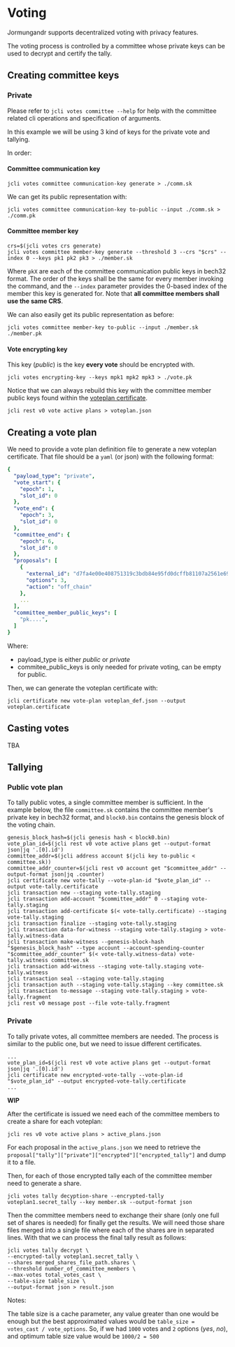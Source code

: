 # Voting

Jormungandr supports decentralized voting with privacy features.

The voting process is controlled by a committee whose private keys can be used
to decrypt and certify the tally.

## Creating committee keys

### Private
Please refer to `jcli votes committee --help` for help with the committee related cli operations and specification of arguments.

In this example we will be using 3 kind of keys for the private vote and tallying.

In order:

#### Committee communication key

```shell
jcli votes committee communication-key generate > ./comm.sk
```

We can get its public representation with:

```shell
jcli votes committee communication-key to-public --input ./comm.sk > ./comm.pk
```

#### Committee member key

```shell
crs=$(jcli votes crs generate)
jcli votes committee member-key generate --threshold 3 --crs "$crs" --index 0 --keys pk1 pk2 pk3 > ./member.sk
```
Where `pkX` are each of the committee communication public keys in bech32 format.
The order of the keys shall be the same for every member invoking the command,
and the `--index` parameter provides the 0-based index of the member this key
is generated for.
Note that **all committee members shall use the same CRS**.

We can also easily get its public representation as before:

```shell
jcli votes committee member-key to-public --input ./member.sk ./member.pk
```


#### Vote encrypting key
This key (*public*) is the key **every vote** should be encrypted with.

```shell
jcli votes encrypting-key --keys mpk1 mpk2 mpk3 > ./vote.pk
```

Notice that we can always rebuild this key with the committee member public keys found
within the [voteplan certificate](#creating-a-vote-plan).

```shell
jcli rest v0 vote active plans > voteplan.json
```



## Creating a vote plan

We need to provide a vote plan definition file to generate a new voteplan certificate.
That file should be a `yaml` (or json) with the following format:
```yaml
{
  "payload_type": "private",
  "vote_start": {
    "epoch": 1,
    "slot_id": 0
  },
  "vote_end": {
    "epoch": 3,
    "slot_id": 0
  },
  "committee_end": {
    "epoch": 6,
    "slot_id": 0
  },
  "proposals": [
    {
      "external_id": "d7fa4e00e408751319c3bdb84e95fd0dcffb81107a2561e691c33c1ae635c2cd",
      "options": 3,
      "action": "off_chain"
    },
    ...
  ],
  "committee_member_public_keys": [
    "pk....",
  ]
}
```
Where:
* payload_type is either *public* or *private*
* commitee_public_keys is only needed for private voting, can be empty for public.

Then, we can generate the voteplan certificate with:

```shell
jcli certificate new vote-plan voteplan_def.json --output voteplan.certificate
```

## Casting votes

TBA

## Tallying

### Public vote plan

To tally public votes, a single committee member is sufficient.
In the example below, the file `committee.sk` contains the committee member's
private key in bech32 format, and `block0.bin` contains the genesis block of
the voting chain.

```shell
genesis_block_hash=$(jcli genesis hash < block0.bin)
vote_plan_id=$(jcli rest v0 vote active plans get --output-format json|jq '.[0].id')
committee_addr=$(jcli address account $(jcli key to-public < committee.sk))
committee_addr_counter=$(jcli rest v0 account get "$committee_addr" --output-format json|jq .counter)
jcli certificate new vote-tally --vote-plan-id "$vote_plan_id" --output vote-tally.certificate
jcli transaction new --staging vote-tally.staging
jcli transaction add-account "$committee_addr" 0 --staging vote-tally.staging
jcli transaction add-certificate $(< vote-tally.certificate) --staging vote-tally.staging
jcli transaction finalize --staging vote-tally.staging
jcli transaction data-for-witness --staging vote-tally.staging > vote-tally.witness-data
jcli transaction make-witness --genesis-block-hash "$genesis_block_hash" --type account --account-spending-counter "$committee_addr_counter" $(< vote-tally.witness-data) vote-tally.witness committee.sk
jcli transaction add-witness --staging vote-tally.staging vote-tally.witness
jcli transaction seal --staging vote-tally.staging
jcli transaction auth --staging vote-tally.staging --key committee.sk
jcli transaction to-message --staging vote-tally.staging > vote-tally.fragment
jcli rest v0 message post --file vote-tally.fragment
```

### Private
To tally private votes, all committee members are needed.
The process is similar to the public one, but we need to issue different certificates.

```shell
...
vote_plan_id=$(jcli rest v0 vote active plans get --output-format json|jq '.[0].id')
jcli certificate new encrypted-vote-tally --vote-plan-id "$vote_plan_id" --output encrypted-vote-tally.certificate
...
```

**WIP**

After the certificate is issued we need each of the committee members to create a share for each voteplan:
```shell
jcli res v0 vote active plans > active_plans.json
```
For each proposal in the `active_plans.json` we need to retrieve the `proposal["tally"]["private"]["encrypted"]["encrypted_tally"]` and dump it to a file.

Then, for each of those encrypted tally each of the committee member need to generate a share.

```shell
jcli votes tally decyption-share --encrypted-tally voteplan1.secret_tally --key member.sk --output-format json 
```

Then the committee members need to exchange their share (only one full set of shares is needed) for finally get the results.
We will need those share files merged into a single file where each of the shares are in separated lines.
With that we can process the final tally result as follows:

```shell
jcli votes tally decrypt \
--encrypted-tally voteplan1.secret_tally \
--shares merged_shares_file_path.shares \
--threshold number_of_committee_members \
--max-votes total_votes_cast \
--table-size table_size \
--output-format json > result.json
```

Notes:

The table size is a cache parameter, any value greater than one would be enough but the best approximated values would be
`table_size = votes_cast / vote_options`. So, if we had `1000` votes and `2` options (*yes*, *no*), and optimum table size value
would be `1000/2 = 500`
